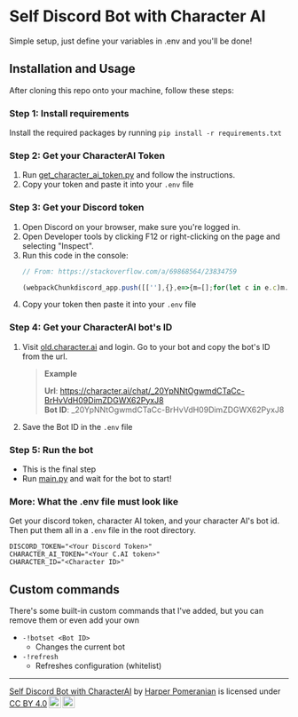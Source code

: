 # Self Discord Bot with Character AI

Simple setup, just define your variables in .env and you'll be done!

## Installation and Usage

After cloning this repo onto your machine, follow these steps:

### Step 1: Install requirements
Install the required packages by running `pip install -r requirements.txt`

### Step 2: Get your CharacterAI Token

1. Run [get_character_ai_token.py](./get_character_ai_token.py) and follow the instructions.
2. Copy your token and paste it into your `.env` file

### Step 3: Get your Discord token

1. Open Discord on your browser, make sure you're logged in.
2. Open Developer tools by clicking F12 or right-clicking on the page and selecting "Inspect".
3. Run this code in the console:
    ```javascript
    // From: https://stackoverflow.com/a/69868564/23834759

    (webpackChunkdiscord_app.push([[''],{},e=>{m=[];for(let c in e.c)m.push(e.c[c])}]),m).find(m=>m?.exports?.default?.getToken!==void 0).exports.default.getToken()
    ```
4. Copy your token then paste it into your `.env` file

### Step 4: Get your CharacterAI bot's ID

1. Visit [old.character.ai](https://old.character.ai) and login. Go to your bot and copy the bot's ID from the url.
    > **Example**
    >
    > **Url**: https://character.ai/chat/_20YpNNtOgwmdCTaCc-BrHvVdH09DimZDGWX62PyxJ8<br/>
    > **Bot ID**: _20YpNNtOgwmdCTaCc-BrHvVdH09DimZDGWX62PyxJ8
2. Save the Bot ID in the `.env` file

### Step 5: Run the bot

- This is the final step
- Run [main.py](./main.py) and wait for the bot to start!

### More: What the .env file must look like

Get your discord token, character AI token, and your character AI's bot id. Then put them all in a `.env` file in the root directory.

```env
DISCORD_TOKEN="<Your Discord Token>"
CHARACTER_AI_TOKEN="<Your C.AI token>"
CHARACTER_ID="<Character ID>"
```

## Custom commands

There's some built-in custom commands that I've added, but you can remove them or even add your own

- `-!botset <Bot ID>`<br/>
    - Changes the current bot
- `-!refresh`
    - Refreshes configuration (whitelist)

<hr/>

<p xmlns:cc="http://creativecommons.org/ns#" xmlns:dct="http://purl.org/dc/terms/"><a property="dct:title" rel="cc:attributionURL" href="https://github.com/harperpomeranian/Self-Discord-Bot-with-CharacterAI">Self Discord Bot with CharacterAI</a> by <a rel="cc:attributionURL dct:creator" property="cc:attributionName" href="https://github.com/harperpomeranian">Harper Pomeranian</a> is licensed under <a href="https://creativecommons.org/licenses/by/4.0/?ref=chooser-v1" target="_blank" rel="license noopener noreferrer" style="display:inline-block;">CC BY 4.0<img style="height:22px!important;margin-left:3px;vertical-align:text-bottom;" src="https://mirrors.creativecommons.org/presskit/icons/cc.svg?ref=chooser-v1" alt=""><img style="height:22px!important;margin-left:3px;vertical-align:text-bottom;" src="https://mirrors.creativecommons.org/presskit/icons/by.svg?ref=chooser-v1" alt=""></a></p>